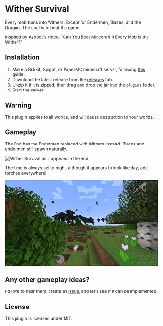 # Wither Survival

Every mob turns into Withers. Except for Endermen, Blazes, and the Dragon. The goal is to beat the game.

Inspired by [Azp3ct's video](https://www.youtube.com/watch?v=UVnBT9o40sQ), "Can You Beat Minecraft if Every Mob is the Wither?"

## Installation
1. Make a Bukkit, Spigot, or PaperMC minecraft server, following [this](https://www.youtube.com/watch?v=VQlUft3ITGE&t=283s) guide.
2. Download the latest release from the [releases](https://github.com/BjornTheProgrammer/Wither-Survival/releases) tab.
3. Unzip it if it is zipped, then drag and drop the jar into the `plugins` folder.
4. Start the server

## Warning

This plugin applies to all worlds, and will cause destruction to your worlds.

## Gameplay

The End has the Endermen replaced with Withers instead. Blazes and endermen still spawn naturally.

![Wither Survival as it appears in the end](https://raw.githubusercontent.com/BjornTheProgrammer/Wither-Survival/refs/heads/main/media/end.png)

The time is always set to night, although it appears to look like day, add torches everywhere!

![Wither Survival as it appears in the overworld](https://raw.githubusercontent.com/BjornTheProgrammer/Wither-Survival/refs/heads/main/media/overworld.png)

## Any other gameplay ideas?

I'd love to hear them, create an [issue](https://github.com/BjornTheProgrammer/Wither-Survival/issues), and let's see if it can be implemented.

## License

This plugin is licensed under MIT.
